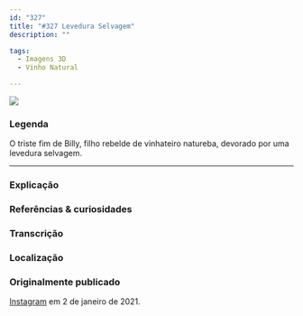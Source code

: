 ```yaml
---
id: "327"
title: "#327 Levedura Selvagem"
description: ""

tags:
  - Imagens 3D
  - Vinho Natural

---
```


![](https://bebiodicionario-com.s3.amazonaws.com/media/posts/202101/134448237_683696538966150_4019323733881670065_n_17864449316272014.jpg)


### Legenda

O triste fim de Billy, filho rebelde de vinhateiro natureba, devorado por uma levedura selvagem.


---

### Explicação



### Referências & curiosidades


### Transcrição

### Localização


### Originalmente publicado

[Instagram](https://www.instagram.com/bebiodicionario/) em 2 de janeiro de 2021.
